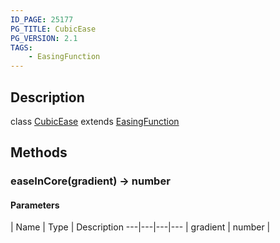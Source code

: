 ```yaml
---
ID_PAGE: 25177
PG_TITLE: CubicEase
PG_VERSION: 2.1
TAGS:
    - EasingFunction
---
```

## Description

class [CubicEase](/classes/2.5/CubicEase) extends [EasingFunction](/classes/2.5/EasingFunction)



## Methods

### easeInCore(gradient) &rarr; number



#### Parameters
 | Name | Type | Description
---|---|---|---
 | gradient | number |     

